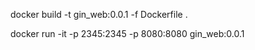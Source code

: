 docker build -t gin_web:0.0.1 -f Dockerfile .

docker run -it -p 2345:2345 -p 8080:8080 gin_web:0.0.1
